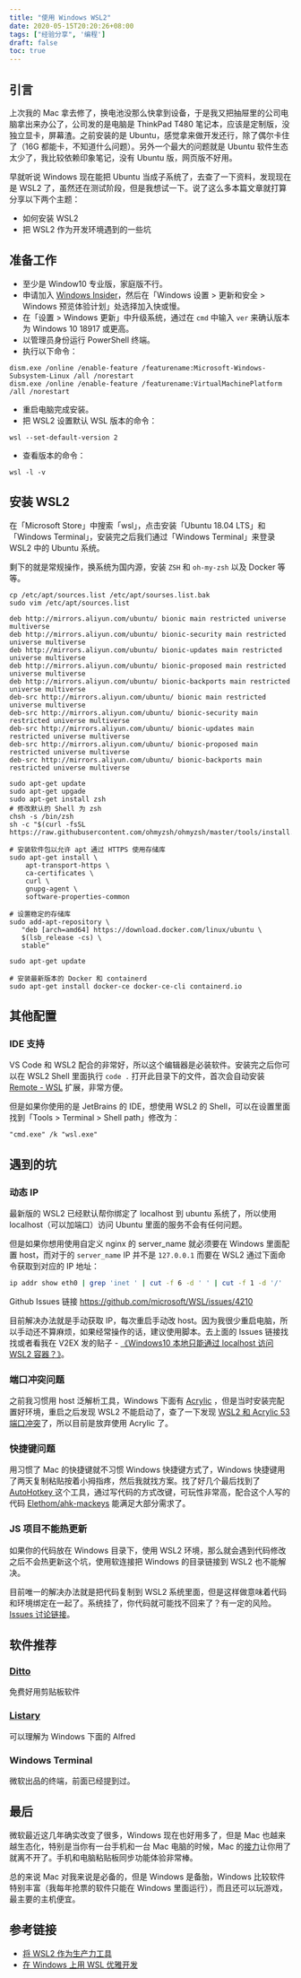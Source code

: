 ```yaml
---
title: "使用 Windows WSL2"
date: 2020-05-15T20:20:26+08:00
tags: ["经验分享", '编程'] 
draft: false
toc: true
---
```


## 引言

上次我的 Mac 拿去修了，换电池没那么快拿到设备，于是我又把抽屉里的公司电脑拿出来办公了，公司发的是电脑是 ThinkPad T480 笔记本，应该是定制版，没独立显卡，屏幕渣。之前安装的是 Ubuntu，感觉拿来做开发还行，除了偶尔卡住了（16G 都能卡，不知道什么问题）。另外一个最大的问题就是 Ubuntu 软件生态太少了，我比较依赖印象笔记，没有 Ubuntu 版，网页版不好用。

早就听说 Windows 现在能把 Ubuntu 当成子系统了，去查了一下资料，发现现在是 WSL2 了，虽然还在测试阶段，但是我想试一下。说了这么多本篇文章就打算分享以下两个主题：

- 如何安装 WSL2 
- 把 WSL2 作为开发环境遇到的一些坑

<!--more-->

## 准备工作

- 至少是 Window10 专业版，家庭版不行。
- 申请加入 [Windows Insider](https://insider.windows.com/zh-cn/)，然后在「Windows 设置 > 更新和安全 > Windows 预览体验计划」处选择加入快或慢。
- 在「设置 > Windows 更新」中升级系统，通过在 `cmd` 中输入 `ver` 来确认版本为 Windows 10 18917 或更高。
- 以管理员身份运行 PowerShell 终端。
- 执行以下命令：

```
dism.exe /online /enable-feature /featurename:Microsoft-Windows-Subsystem-Linux /all /norestart
dism.exe /online /enable-feature /featurename:VirtualMachinePlatform /all /norestart
```
- 重启电脑完成安装。
- 把 WSL2 设置默认 WSL 版本的命令：

```
wsl --set-default-version 2
```
- 查看版本的命令：

```
wsl -l -v
```

## 安装 WSL2

在「Microsoft Store」中搜索「wsl」，点击安装「Ubuntu 18.04 LTS」和「Windows Terminal」，安装完之后我们通过「Windows Terminal」来登录 WSL2 中的 Ubuntu 系统。

剩下的就是常规操作，换系统为国内源，安装 `ZSH` 和 `oh-my-zsh` 以及 Docker 等等。

```
cp /etc/apt/sources.list /etc/apt/sourses.list.bak
sudo vim /etc/apt/sources.list
```

```
deb http://mirrors.aliyun.com/ubuntu/ bionic main restricted universe multiverse
deb http://mirrors.aliyun.com/ubuntu/ bionic-security main restricted universe multiverse
deb http://mirrors.aliyun.com/ubuntu/ bionic-updates main restricted universe multiverse
deb http://mirrors.aliyun.com/ubuntu/ bionic-proposed main restricted universe multiverse
deb http://mirrors.aliyun.com/ubuntu/ bionic-backports main restricted universe multiverse
deb-src http://mirrors.aliyun.com/ubuntu/ bionic main restricted universe multiverse
deb-src http://mirrors.aliyun.com/ubuntu/ bionic-security main restricted universe multiverse
deb-src http://mirrors.aliyun.com/ubuntu/ bionic-updates main restricted universe multiverse
deb-src http://mirrors.aliyun.com/ubuntu/ bionic-proposed main restricted universe multiverse
deb-src http://mirrors.aliyun.com/ubuntu/ bionic-backports main restricted universe multiverse
```

```
sudo apt-get update
sudo apt-get upgade
sudo apt-get install zsh
# 修改默认的 Shell 为 zsh
chsh -s /bin/zsh
sh -c "$(curl -fsSL https://raw.githubusercontent.com/ohmyzsh/ohmyzsh/master/tools/install.sh)"
```

```
# 安装软件包以允许 apt 通过 HTTPS 使用存储库
sudo apt-get install \
    apt-transport-https \
    ca-certificates \
    curl \
    gnupg-agent \
    software-properties-common

# 设置稳定的存储库
sudo add-apt-repository \
   "deb [arch=amd64] https://download.docker.com/linux/ubuntu \
   $(lsb_release -cs) \
   stable"

sudo apt-get update

# 安装最新版本的 Docker 和 containerd
sudo apt-get install docker-ce docker-ce-cli containerd.io
```


## 其他配置

### IDE 支持

VS Code 和 WSL2 配合的非常好，所以这个编辑器是必装软件。安装完之后你可以在 WSL2 Shell 里面执行 `code .` 打开此目录下的文件，首次会自动安装 [Remote - WSL](https://marketplace.visualstudio.com/items?itemName=ms-vscode-remote.remote-wsl) 扩展，非常方便。

但是如果你使用的是 JetBrains 的 IDE，想使用 WSL2 的 Shell，可以在设置里面找到「Tools > Terminal > Shell path」修改为：

```
"cmd.exe" /k "wsl.exe"
```

## 遇到的坑

### 动态 IP

最新版的 WSL2 已经默认帮你绑定了 localhost 到 ubuntu 系统了，所以使用 localhost（可以加端口）访问 Ubuntu 里面的服务不会有任何问题。

但是如果你想用使用自定义 nginx 的 server_name 就必须要在 Windows 里面配置 host，而对于的 `server_name` IP 并不是 `127.0.0.1` 而要在 WSL2 通过下面命令获取到对应的 IP 地址：

```sh
ip addr show eth0 | grep 'inet ' | cut -f 6 -d ' ' | cut -f 1 -d '/'
```

Github Issues 链接 <https://github.com/microsoft/WSL/issues/4210>

目前解决办法就是手动获取 IP，每次重启手动改 host。因为我很少重启电脑，所以手动还不算麻烦，如果经常操作的话，建议使用脚本。去上面的 Issues 链接找找或者看我在 V2EX 发的贴子 - [《Windows10 本地只能通过 localhost 访问 WSL2 容器？》](https://www.v2ex.com/t/671206#reply37)。

### 端口冲突问题

之前我习惯用 host 泛解析工具，Windows 下面有 [Acrylic](https://mayakron.altervista.org/support/acrylic/Home.htm) ，但是当时安装完配置好环境，重启之后发现 WSL2 不能启动了，查了一下发现 [WSL2 和 Acrylic 53 端口冲突](https://github.com/valeryan/valet-wsl/issues/14)了，所以目前是放弃使用 Acrylic 了。


### 快捷键问题

用习惯了 Mac 的快捷键就不习惯 Windows 快捷键方式了，Windows 快捷键用了两天复制粘贴按着小拇指疼，然后我就找方案。找了好几个最后找到了 [AutoHotkey ](https://www.autohotkey.com/) 这个工具，通过写代码的方式改键，可玩性非常高，配合这个人写的代码 [Elethom/ahk-mackeys](https://github.com/Elethom/ahk-mackeys) 能满足大部分需求了。

### JS 项目不能热更新

如果你的代码放在 Windows 目录下，使用 WSL2 环境，那么就会遇到代码修改之后不会热更新这个坑，使用软连接把 Windows 的目录链接到 WSL2 也不能解决。

目前唯一的解决办法就是把代码复制到 WSL2 系统里面，但是这样做意味着代码和环境绑定在一起了。系统挂了，你代码就可能找不回来了？有一定的风险。[Issues 讨论链接](https://github.com/microsoft/WSL/issues/4739)。

## 软件推荐

### [Ditto](https://ditto-cp.sourceforge.io/)

免费好用剪贴板软件

### [Listary](https://www.listary.com/)

可以理解为 Windows 下面的 Alfred

### Windows Terminal

微软出品的终端，前面已经提到过。

## 最后

微软最近这几年确实改变了很多，Windows 现在也好用多了，但是 Mac 也越来越生态化，特别是当你有一台手机和一台 Mac 电脑的时候，Mac 的[接力](https://support.apple.com/zh-cn/guide/mac-help/mchl732d3c0a/mac)让你用了就离不开了。手机和电脑粘贴板同步功能体验非常棒。

总的来说 Mac 对我来说是必备的，但是 Windows 是备胎，Windows 比较软件特别丰富（我每年抢票的软件只能在 Windows 里面运行），而且还可以玩游戏，最主要的主机便宜。

## 参考链接

- [将 WSL2 作为生产力工具](https://dmego.me/2019/12/21/make-wsl2-as-a-productivity-tool/)
- [在 Windows 上用 WSL 优雅开发](https://github.com/spencerwooo/dowww)